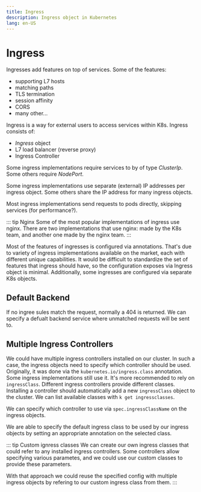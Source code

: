```yaml
---
title: Ingress
description: Ingress object in Kubernetes
lang: en-US
---
```


# Ingress

Ingresses add features on top of services. Some of the features:

- supporting L7 hosts
- matching paths
- TLS termination
- session affinity
- CORS
- many other...

Ingress is a way for external users to access services within K8s. Ingress
consists of:

- *Ingress* object
- L7 load balancer (reverse proxy)
- Ingress Controller

Some ingress implementations require services to by of type *ClusterIp*. Some
others require *NodePort*.

Some ingress implementations use separate (external) IP addresses per ingress
object. Some others share the IP address for many ingress objects.

Most ingress implementations send requests to pods directly, skipping services
(for performance?).

::: tip Nginx
Some of the most popular implementations of ingress use nginx. There are two
implementations that use nginx: made by the K8s team, and another one made by
the nginx team.
:::

Most of the features of ingresses is configured via annotations. That's due to
variety of ingress implementations available on the market, each with different
unique capabilities. It would be difficult to standardize the set of features
that ingress should have, so the configuration exposes via Ingress object is
minimal. Additionally, some ingresses are configured via separate K8s objects.

## Default Backend

If no ingree sules match the request, normally a 404 is returned. We can specify
a defualt backend service where unmatched requests will be sent to.

## Multiple Ingress Controllers

We could have multiple ingress controllers installed on our cluster. In such a
case, the ingress objects need to specify which controller should be used.
Originally, it was done via the `kubernetes.io/ingress.class` annotation. Some
ingress implementations still use it. It's more recommended to rely on
`ingressClass`. Different ingress controllers provide different classes.
Installing a controller should automatically add a new `ingressClass` object to
the cluster. We can list available classes with `k get ingressclasses`.

We can specify which controller to use via `spec.ingressClassName` on the
ingress objects.

We are able to specify the default ingress class to be used by our ingress
objects by setting an appropriate annotation on the selected class.

::: tip Custom ignress classes
We can create our own ingress classes that could refer to any installed ingress
controllers. Some controllers allow specifying various parametes, and we could
use our custom classes to provide these parameters.

With that approach we could reuse the specified config with multiple ingress
objects by refering to our custom ingress class from them.
:::